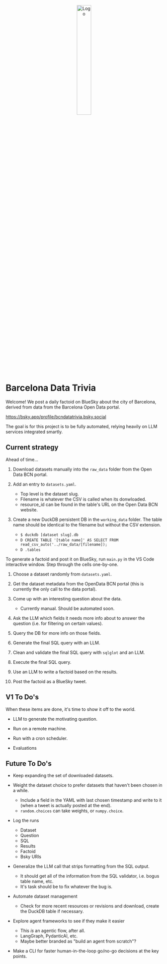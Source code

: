 <div align="center">
  <img src="./images/logo2.png" alt="Logo" width="30%"/>
</div>

Barcelona Data Trivia
=========

Welcome! We post a daily factoid on BlueSky about the city of Barcelona, derived from data from the Barcelona Open Data portal.

https://bsky.app/profile/bcndatatrivia.bsky.social

The goal is for this project is to be fully automated, relying heavily on LLM services integrated smartly.


Current strategy
-------
Ahead of time...

1. Download datasets manually into the `raw_data` folder from the Open Data BCN portal.

2. Add an entry to `datasets.yaml`.
    - Top level is the dataset slug.
    - Filename is whatever the CSV is called when its donwloaded.
    - resource_id can be found in the table's URL on the Open Data BCN website.

3. Create a new DuckDB persistent DB in the `working_data` folder. The table name should be identical to the filename but without the CSV extension.
    - `$ duckdb [dataset slug].db`
    - `D CREATE TABLE '[table name]' AS SELECT FROM read_csv_auto('../raw_data/[filename]);`
    - `D .tables`

To generate a factoid and post it on BlueSky, run `main.py` in the VS Code interactive window. Step through the cells one-by-one.

1. Choose a dataset randomly from `datasets.yaml`.

2. Get the dataset metadata from the OpenData BCN portal (this is currently the only call to the data portal).

3. Come up with an interesting question about the data.
    - Currently manual. Should be automated soon.

4. Ask the LLM which fields it needs more info about to answer the question (i.e. for filtering on certain values).

5. Query the DB for more info on those fields.

6. Generate the final SQL query with an LLM.

7. Clean and validate the final SQL query with `sqlglot` and an LLM.

8. Execute the final SQL query.

9. Use an LLM to write a factoid based on the results.

10. Post the factoid as a BlueSky tweet.


V1 To Do's
----------
When these items are done, it's time to show it off to the world.

* LLM to generate the motivating question.

* Run on a remote machine.

* Run with a cron scheduler.

* Evaluations

    
Future To Do's
--------------
* Keep expanding the set of downloaded datasets.

* Weight the dataset choice to prefer datasets that haven't been chosen in a while.
    - Include a field in the YAML with last chosen timestamp and write to it (when a tweet is actually posted at the end).
    - `random.choices` can take weights, or `numpy.choice`.

* Log the runs
    - Dataset
    - Question
    - SQL
    - Results
    - Factoid
    - Bsky URIs

* Generalize the LLM call that strips formatting from the SQL output.
    - It should get all of the information from the SQL validator, i.e. bogus table name, etc.
    - It's task should be to fix whatever the bug is.

* Automate dataset management
    * Check for more recent resources or revisions and download, create the DuckDB table if necessary.

* Explore agent frameworks to see if they make it easier
    - This *is* an agentic flow, after all.
    - LangGraph, PydanticAI, etc.
    - Maybe better branded as "build an agent from scratch"?

* Make a CLI for faster human-in-the-loop go/no-go decisions at the key points.
